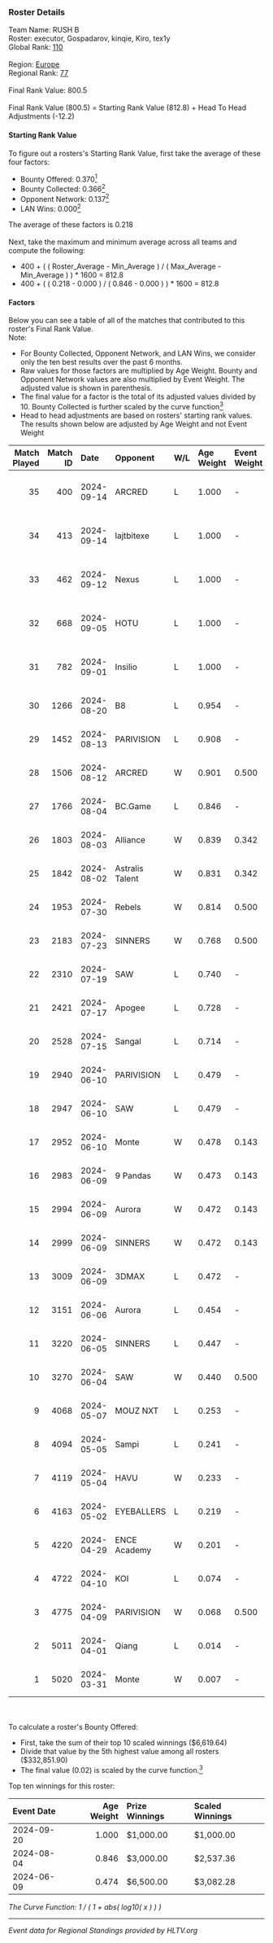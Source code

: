 ### Roster Details<br />
Team Name: RUSH B<br />
Roster: executor, Gospadarov, kinqie, Kiro, tex1y<br />
Global Rank: [110](../../standings_global_2024_09_26.md)<br />
<br />
Region: [Europe]( ../../standings_europe_2024_09_26.md)<br />
Regional Rank: [77]( ../../standings_europe_2024_09_26.md)<br />
<br />
Final Rank Value:  800.5<br />
<br />
Final Rank Value (800.5) = Starting Rank Value (812.8) + Head To Head Adjustments (-12.2)<br />

#### Starting Rank Value<br />
To figure out a rosters's Starting Rank Value, first take the average of these four factors:<br />
- Bounty Offered: 0.370[<sup>1</sup>](#table2)
- Bounty Collected: 0.366[<sup>2</sup>](#table1)
- Opponent Network: 0.137[<sup>2</sup>](#table1)
- LAN Wins: 0.000[<sup>2</sup>](#table1)

The average of these factors is 0.218<br />
<br />
Next, take the maximum and minimum average across all teams and compute the following:<br />
- 400 + ( ( Roster_Average - Min_Average ) / ( Max_Average - Min_Average ) ) * 1600 = 812.8
- 400 + ( ( 0.218 - 0.000 ) / ( 0.846 - 0.000 ) ) * 1600 = 812.8


#### Factors<br />
Below you can see a table of all of the matches that contributed to this roster's Final Rank Value.<br />
Note:<br />

- For Bounty Collected, Opponent Network, and LAN Wins, we consider only the ten best results over the past 6 months.
- Raw values for those factors are multiplied by Age Weight. Bounty and Opponent Network values are also multiplied by Event Weight. The adjusted value is shown in parenthesis.
- The final value for a factor is the total of its adjusted values divided by 10. Bounty Collected is further scaled by the curve function[<sup>3</sup>](#curveFunction)
- Head to head adjustments are based on rosters' starting rank values. The results shown below are adjusted by Age Weight and not Event Weight
<span id="table1"></span><br />


| Match Played | Match ID | Date       | Opponent        | W/L | Age Weight | Event Weight | Bounty Collected | Opponent Network | LAN Wins  | H2H Adj. | Roster                                    |
| -: | -: | :- | :- | :- | :- | :- | :- | :- | :- | -: | :- |
|           35 |      400 | 2024-09-14 | ARCRED          | L   | 1.000      | -            | -                | -                | -         |   -11.63 | executor, Gospadarov, kinqie, Kiro, tex1y |
|           34 |      413 | 2024-09-14 | lajtbitexe      | L   | 1.000      | -            | -                | -                | -         |   -17.82 | executor, Gospadarov, kinqie, Kiro, tex1y |
|           33 |      462 | 2024-09-12 | Nexus           | L   | 1.000      | -            | -                | -                | -         |   -20.58 | executor, Gospadarov, kinqie, Kiro, tex1y |
|           32 |      668 | 2024-09-05 | HOTU            | L   | 1.000      | -            | -                | -                | -         |   -18.91 | executor, Gospadarov, kinqie, Kiro, tex1y |
|           31 |      782 | 2024-09-01 | Insilio         | L   | 1.000      | -            | -                | -                | -         |   -13.32 | executor, Gospadarov, kinqie, Kiro, tex1y |
|           30 |     1266 | 2024-08-20 | B8              | L   | 0.954      | -            | -                | -                | -         |    -6.49 | executor, kinqie, Kiro, nota, tex1y       |
|           29 |     1452 | 2024-08-13 | PARIVISION      | L   | 0.908      | -            | -                | -                | -         |    -7.60 | executor, kinqie, Kiro, nota, tex1y       |
|           28 |     1506 | 2024-08-12 | ARCRED          | W   | 0.901      | 0.500        | 0.027 (0.012)    | 0.447 (0.201)    | 0 (0.000) |    15.52 | executor, kinqie, Kiro, nota, tex1y       |
|           27 |     1766 | 2024-08-04 | BC.Game         | L   | 0.846      | -            | -                | -                | -         |   -12.69 | executor, kinqie, Kiro, nota, tex1y       |
|           26 |     1803 | 2024-08-03 | Alliance        | W   | 0.839      | 0.342        | 0.010 (0.003)    | 0.388 (0.112)    | 0 (0.000) |    10.29 | executor, kinqie, Kiro, nota, tex1y       |
|           25 |     1842 | 2024-08-02 | Astralis Talent | W   | 0.831      | 0.342        | -                | 0.199 (0.057)    | 0 (0.000) |     6.04 | executor, kinqie, Kiro, nota, tex1y       |
|           24 |     1953 | 2024-07-30 | Rebels          | W   | 0.814      | 0.500        | 0.049 (0.020)    | 0.702 (0.286)    | 0 (0.000) |    17.07 | executor, kinqie, Kiro, nota, tex1y       |
|           23 |     2183 | 2024-07-23 | SINNERS         | W   | 0.768      | 0.500        | 0.151 (0.058)    | 1.000 (0.384)    | 0 (0.000) |    19.17 | executor, kinqie, Kiro, nota, tex1y       |
|           22 |     2310 | 2024-07-19 | SAW             | L   | 0.740      | -            | -                | -                | -         |    -1.34 | executor, kinqie, Kiro, nota, tex1y       |
|           21 |     2421 | 2024-07-17 | Apogee          | L   | 0.728      | -            | -                | -                | -         |   -13.40 | executor, kinqie, Kiro, nota, tex1y       |
|           20 |     2528 | 2024-07-15 | Sangal          | L   | 0.714      | -            | -                | -                | -         |    -2.10 | executor, kinqie, Kiro, nota, tex1y       |
|           19 |     2940 | 2024-06-10 | PARIVISION      | L   | 0.479      | -            | -                | -                | -         |    -4.12 | executor, kinqie, Kiro, nota, tex1y       |
|           18 |     2947 | 2024-06-10 | SAW             | L   | 0.479      | -            | -                | -                | -         |    -0.98 | executor, kinqie, Kiro, nota, tex1y       |
|           17 |     2952 | 2024-06-10 | Monte           | W   | 0.478      | 0.143        | 0.051 (0.003)    | -                | 0 (0.000) |     8.62 | executor, kinqie, Kiro, nota, tex1y       |
|           16 |     2983 | 2024-06-09 | 9 Pandas        | W   | 0.473      | 0.143        | 0.052 (0.004)    | 0.774 (0.052)    | 0 (0.000) |    10.84 | executor, kinqie, Kiro, nota, tex1y       |
|           15 |     2994 | 2024-06-09 | Aurora          | W   | 0.472      | 0.143        | 0.188 (0.013)    | 0.585 (0.039)    | 0 (0.000) |    13.49 | executor, kinqie, Kiro, nota, tex1y       |
|           14 |     2999 | 2024-06-09 | SINNERS         | W   | 0.472      | 0.143        | 0.151 (0.010)    | 1.000 (0.067)    | 0 (0.000) |    12.83 | executor, kinqie, Kiro, nota, tex1y       |
|           13 |     3009 | 2024-06-09 | 3DMAX           | L   | 0.472      | -            | -                | -                | -         |    -0.31 | executor, kinqie, Kiro, nota, tex1y       |
|           12 |     3151 | 2024-06-06 | Aurora          | L   | 0.454      | -            | -                | -                | -         |    -1.12 | executor, kinqie, Kiro, nota, tex1y       |
|           11 |     3220 | 2024-06-05 | SINNERS         | L   | 0.447      | -            | -                | -                | -         |    -1.87 | executor, kinqie, Kiro, nota, tex1y       |
|           10 |     3270 | 2024-06-04 | SAW             | W   | 0.440      | 0.500        | 0.273 (0.060)    | 0.696 (0.153)    | 0 (0.000) |    13.31 | executor, kinqie, Kiro, nota, tex1y       |
|            9 |     4068 | 2024-05-07 | MOUZ NXT        | L   | 0.253      | -            | -                | -                | -         |    -2.69 | executor, kinqie, Kiro, nota, tex1y       |
|            8 |     4094 | 2024-05-05 | Sampi           | L   | 0.241      | -            | -                | -                | -         |    -2.31 | executor, kinqie, Kiro, nota, tex1y       |
|            7 |     4119 | 2024-05-04 | HAVU            | W   | 0.233      | -            | -                | -                | -         |     1.43 | executor, kinqie, Kiro, nota, tex1y       |
|            6 |     4163 | 2024-05-02 | EYEBALLERS      | L   | 0.219      | -            | -                | -                | -         |    -3.95 | executor, kinqie, Kiro, nota, tex1y       |
|            5 |     4220 | 2024-04-29 | ENCE Academy    | W   | 0.201      | -            | -                | -                | -         |     1.76 | executor, kinqie, Kiro, nota, tex1y       |
|            4 |     4722 | 2024-04-10 | KOI             | L   | 0.074      | -            | -                | -                | -         |    -0.90 | executor, kinqie, Kiro, nota, tex1y       |
|            3 |     4775 | 2024-04-09 | PARIVISION      | W   | 0.068      | 0.500        | 0.037 (0.001)    | 0.644 (0.022)    | -         |     1.65 | executor, kinqie, Kiro, nota, tex1y       |
|            2 |     5011 | 2024-04-01 | Qiang           | L   | 0.014      | -            | -                | -                | -         |    -0.21 | executor, kinqie, Kiro, nota, tex1y       |
|            1 |     5020 | 2024-03-31 | Monte           | W   | 0.007      | -            | -                | -                | -         |     0.12 | executor, kinqie, Kiro, nota, tex1y       |

<br />
<span id="table2"></span><br />
To calculate a roster's Bounty Offered:<br />

- First, take the sum of their top 10 scaled winnings ($6,619.64)
- Divide that value by the 5th highest value among all rosters ($332,851.90)
- The final value (0.02) is scaled by the curve function.[<sup>3</sup>](#curveFunction)

Top ten winnings for this roster:<br />

| Event Date | Age Weight | Prize Winnings | Scaled Winnings |
| :- | -: | :- | :- |
| 2024-09-20 |      1.000 | $1,000.00      | $1,000.00       |
| 2024-08-04 |      0.846 | $3,000.00      | $2,537.36       |
| 2024-06-09 |      0.474 | $6,500.00      | $3,082.28       |


<span id="curveFunction"></span>_The Curve Function: 1 / ( 1 + abs( log10( x ) ) )_<br />

---
_Event data for Regional Standings provided by HLTV.org_<br />
